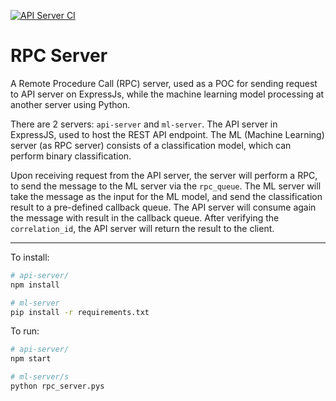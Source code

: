 [![API Server CI](https://github.com/ckng0221/rpc_server/actions/workflows/api-server-ci.yml/badge.svg)](https://github.com/ckng0221/rpc_server/actions/workflows/api-server-ci.yml)

# RPC Server
A Remote Procedure Call (RPC) server, used as a POC for sending request to API server on ExpressJs, while the machine learning model processing at another server using Python.

There are 2 servers: `api-server` and `ml-server`. 
The API server in ExpressJS, used to host the REST API endpoint. 
The ML (Machine Learning) server (as RPC server) consists of a classification model, which can perform binary classification.

Upon receiving request from the API server, the server will perform a RPC, to send the message to the ML server via the `rpc_queue`.
The ML server will take the message as the input for the ML model, and send the classification result to a pre-defined callback queue.
The API server will consume again the message with result in the callback queue. After verifying the `correlation_id`, the API server will return the result to the client.

---
To install:

```bash
# api-server/
npm install
```

```bash
# ml-server
pip install -r requirements.txt
```

To run: 

```bash
# api-server/
npm start
```

```bash
# ml-server/s
python rpc_server.pys
```

